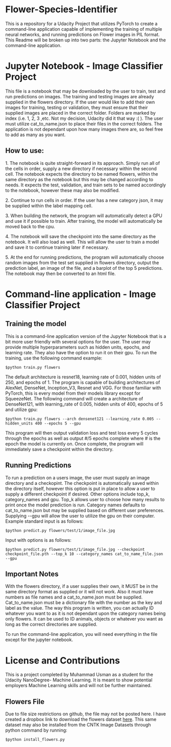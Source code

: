 # Flower-Species-Identifier
This is a repository for a Udacity Project that utilizes PyTorch to create a command-line application capable of implementing the training of multiple neural networks, and running predictions on Flower images in PIL format. This Readme will be broken up into two parts: the Jupyter Notebook and the command-line application.

<h1>Jupyter Notebook - Image Classifier Project</h1>
This file is a notebook that may be downloaded by the user to train, test and run predictions on images. The training and testing images are already supplied in the flowers directory. If the user would like to add their own images for training, testing or validation, they must ensure that their supplied images are placed in the correct folder. Folders are marked by index (i.e. 1, 2, 3 ,etc. Not my decision, Udacity did it that way :(   ). The user must utilize cat_to_name.json to place their files in the correct folders. The application is not dependant upon how many images there are, so feel free to add as many as you want. 

<h2>How to use:</h2>
<p>1. The notebook is quite straight-forward in its approach. Simply run all of the cells in order, supply a new directory if necessary within the second cell. The notebook expects the directory to be named flowers, within the same directory as the notebook but this may be changed according to needs. It expects the test, validation, and train sets to be named accordingly to the notebook, however these may also be modified.</p>
<p>2. Continue to run cells in order. If the user has a new category json, it may be supplied within the label mapping cell.
<p>3. When building the network, the program will automatically detect a GPU and use it if possible to train. After training, the model will automatically be moved back to the cpu.</p>
<p>4. The notebook will save the checkpoint into the same directory as the notebook. It will also load as well. This will allow the user to train a model and save it to continue training later if necessary.</p>
<p>5. At the end for running predictions, the program will automatically choose random images from the test set supplied in flowers directory, output the prediction label, an image of the file, and a barplot of the top 5 predictions. The notebook may then be converted to an html file.</p> 


<h1> Command-line application - Image Classifier Project </h1>

<h2>Training the model</h2>
This is a command-line application version of the Jupyter Notebook that is a bit more user friendly with several options for the user. The user may provide multiple hyperparameters such as hidden units, epochs, and learning rate. They also have the option to run it on their gpu. To run the training, use the following command example:

```
$python train.py flowers
```

The default architecture is resnet18, learning rate of 0.001, hidden units of 250, and epochs of 1. The program is capable of building architectures of AlexNet, DenseNet, Inception_V3, Resnet and VGG. For those familiar with PyTorch, this is every model from their models library except for SqueezeNet. The following command will create a architecture of DenseNet121, with learning_rate of 0.005, hidden units of 400, epochs of 5 and utilize gpu:

```
$python train.py flowers --arch densenet121 --learning_rate 0.005 --hidden_units 400 --epochs 5 --gpu
```

This program will then output validation loss and test loss every 5 cycles through the epochs as well as output #/5 epochs complete where # is the epoch the model is currently on. Once complete, the program will immediately save a checkpoint within the directory.

<h2>Running Predictions</h2>
To run a prediction on a users image, the user must supply an image directory and a checkopint. The checkpoint is automatically saved within the directory itself, however this option is put in place to allow a user to supply a different checkpoint if desired. Other options include top_k, category_names and gpu. Top_k allows user to choose how many results to print once the model prediction is run. Category names defaults to cat_to_name.json but may be supplied based on different user preferences. Supplying --gpu will allow the user to utilize the gpu on their computer. Example standard input is as follows:

```
$python predict.py flowers/test/1/image_file.jpg
```

Input with options is as follows:

```
$python predict.py flowers/test/1/image_file.jpg --checkpoint checkpoint_file.pth --top_k 10 --category_names cat_to_name_file.json --gpu
```
<h2>Important Notes</h2>
With the flowers directory, if a user supplies their own, it MUST be in the same directory format as supplied or it will not work. Also it must have numbers as file names and a cat_to_name.json must be supplied. Cat_to_name.json must be a dictionary file with the number as the key and label as the value. The way this program is written, you can actually ID whatever you want to as it is not dependant upon the category names being only flowers. It can be used to ID animals, objects or whatever you want as long as the correct directories are supplied.

To run the command-line application, you will need everything in the file except for the jupyter notebook.


<h1>License and Contributions</h1>
This is a project completed by Muhammad Usman as a student for the Udacity NanoDegree- Machine Learning. It is meant to show potential employers Machine Learning skills and will not be further maintained. 

<h2>Flowers File</h2>
Due to file size restrictions on github, the file may not be posted here. I have created a dropbox link to download the flowers dataset <a href='https://www.dropbox.com/sh/j44m1lu8nfb7hf2/AABLzHhZS34DrPVyZgjlgYUKa?dl=0'>here</a>. This same dataset may also be installed from the CNTK Image Datasets through python command by running:

```
$python install_flowers.py
```
